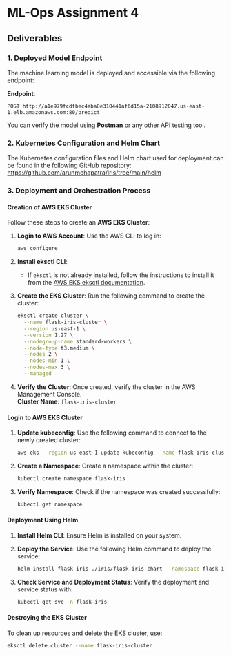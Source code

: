 
# ML-Ops Assignment 4

## Deliverables

### 1. Deployed Model Endpoint
The machine learning model is deployed and accessible via the following endpoint:

**Endpoint**:
```http
POST http://a1e979fcdfbec4aba8e310441af6d15a-2108912047.us-east-1.elb.amazonaws.com:80/predict
```

You can verify the model using **Postman** or any other API testing tool.



### 2. Kubernetes Configuration and Helm Chart
The Kubernetes configuration files and Helm chart used for deployment can be found in the following GitHub repository:
https://github.com/arunmohapatra/iris/tree/main/helm



### 3. Deployment and Orchestration Process

#### Creation of AWS EKS Cluster
Follow these steps to create an **AWS EKS Cluster**:

1. **Login to AWS Account**:
   Use the AWS CLI to log in:
   ```bash
   aws configure
   ```

2. **Install eksctl CLI**:
   - If `eksctl` is not already installed, follow the instructions to install it from the [AWS EKS eksctl documentation](https://docs.aws.amazon.com/eks/latest/userguide/getting-started-eksctl.html).

3. **Create the EKS Cluster**:
   Run the following command to create the cluster:
   ```bash
   eksctl create cluster \
     --name flask-iris-cluster \
     --region us-east-1 \
     --version 1.27 \
     --nodegroup-name standard-workers \
     --node-type t3.medium \
     --nodes 2 \
     --nodes-min 1 \
     --nodes-max 3 \
     --managed
   ```

4. **Verify the Cluster**:
   Once created, verify the cluster in the AWS Management Console.  
   **Cluster Name**: `flask-iris-cluster`



#### Login to AWS EKS Cluster

1. **Update kubeconfig**:
   Use the following command to connect to the newly created cluster:
   ```bash
   aws eks --region us-east-1 update-kubeconfig --name flask-iris-cluster
   ```

2. **Create a Namespace**:
   Create a namespace within the cluster:
   ```bash
   kubectl create namespace flask-iris
   ```

3. **Verify Namespace**:
   Check if the namespace was created successfully:
   ```bash
   kubectl get namespace
   ```



#### Deployment Using Helm

1. **Install Helm CLI**:
   Ensure Helm is installed on your system.

2. **Deploy the Service**:
   Use the following Helm command to deploy the service:
   ```bash
   helm install flask-iris ./iris/flask-iris-chart --namespace flask-iris
   ```

3. **Check Service and Deployment Status**:
   Verify the deployment and service status with:
   ```bash
   kubectl get svc -n flask-iris
   ```



#### Destroying the EKS Cluster
To clean up resources and delete the EKS cluster, use:
```bash
eksctl delete cluster --name flask-iris-cluster
```

